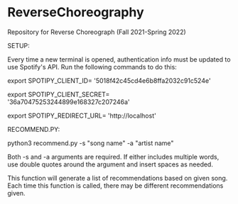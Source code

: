 # ReverseChoreography
Repository for Reverse Choreograph (Fall 2021-Spring 2022)

SETUP: 

Every time a new terminal is opened, authentication info must be
updated to use Spotify's API. Run the following commands to do this:

export SPOTIPY_CLIENT_ID= '5018f42c45cd4e6b8ffa2032c91c524e'

export SPOTIPY_CLIENT_SECRET= '36a70475253244899e168327c207246a'

export SPOTIPY_REDIRECT_URL= 'http://localhost'

RECOMMEND.PY:

python3 recommend.py -s "song name" -a "artist name"

Both -s and -a arguments are required. If either includes
multiple words, use double quotes around the argument and
insert spaces as needed.

This function will generate a list of recommendations 
based on given song. Each time this function is called, 
there may be different recommendations given.
